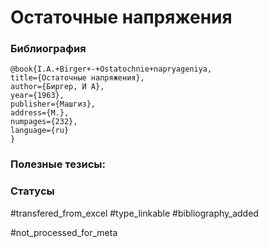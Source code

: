 # Остаточные напряжения

### Библиография
```
@book{I.A.+Birger+-+Ostatochnie+napryageniya,
title={Остаточные напряжения},
author={Биргер, И А},
year={1963},
publisher={Машгиз},
address={М.},
numpages={232},
language={ru}
}
```

### Полезные тезисы:

### Статусы
#transfered_from_excel 
#type_linkable 
#bibliography_added 

#not_processed_for_meta
